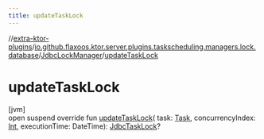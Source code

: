 ```yaml
---
title: updateTaskLock
---
```


//[extra-ktor-plugins](../../../index.md)/[io.github.flaxoos.ktor.server.plugins.taskscheduling.managers.lock.database](../index.md)/[JdbcLockManager](index.md)/[updateTaskLock](update-task-lock.md)

# updateTaskLock

[jvm]\
open suspend override fun [updateTaskLock](update-task-lock.md)(
task: [Task](../../io.github.flaxoos.ktor.server.plugins.taskscheduling.tasks/-task/index.md),
concurrencyIndex: [Int](https://kotlinlang.org/api/latest/jvm/stdlib/kotlin/-int/index.md), executionTime:
DateTime): [JdbcTaskLock](../-jdbc-task-lock/index.md)?




